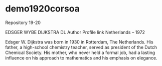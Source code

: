 # demo1920corsoa
Repository 19-20

EDSGER WYBE DIJKSTRA DL Author Profile link
Netherlands – 1972

Edsger W. Dijkstra was born in 1930 in Rotterdam, The Netherlands. His father, a high-school chemistry teacher, served as president of the Dutch Chemical Society. His mother, who never held a formal job, had a lasting influence on his approach to mathematics and his emphasis on elegance.
